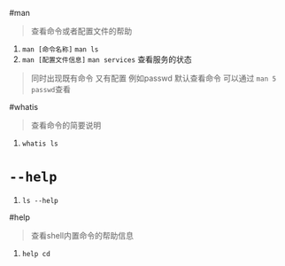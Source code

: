 #man 
> 查看命令或者配置文件的帮助

1. `man [命令名称]` `man ls`
2. `man [配置文件信息]` `man services` 查看服务的状态
> 同时出现既有命令 又有配置 例如passwd 默认查看命令 可以通过 `man 5 passwd`查看

#whatis 
> 查看命令的简要说明 

1. `whatis ls` 

# `--help`

1. `ls --help`

#help
> 查看shell内置命令的帮助信息

1. `help cd`